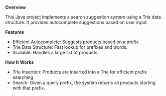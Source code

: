 **Overview**
<p>This Java project implements a search suggestion system using a Trie data structure. It provides autocomplete suggestions based on user input.</p>

**Features**
 - Efficient Autocomplete: Suggests products based on a prefix.
 - Trie Data Structure: Fast lookup for prefixes and words.
 - Scalable: Handles a large list of products.
   
**How It Works**
 - Trie Insertion: Products are inserted into a Trie for efficient prefix searching.
 - Search: Given a query prefix, the system returns all products starting with that prefix.
